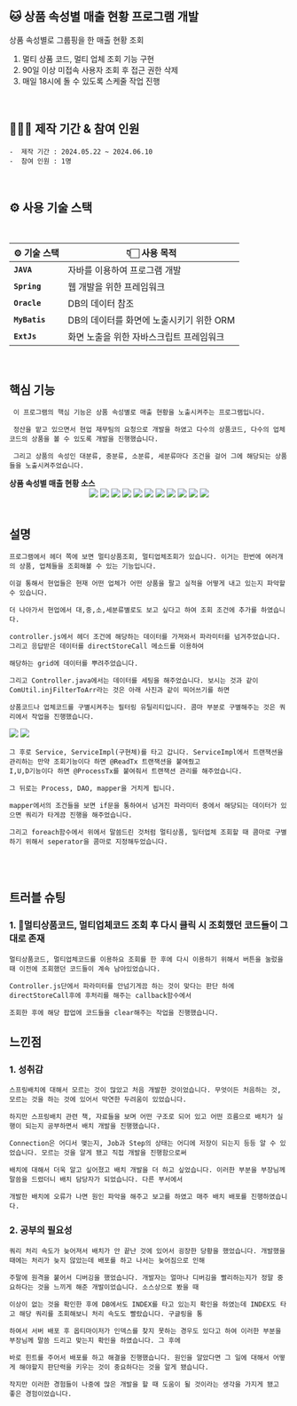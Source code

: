 ## 🐱 상품 속성별 매출 현황 프로그램 개발

상품 속성별로 그룹핑을 한 매출 현황 조회
1) 멀티 상품 코드, 멀티 업체 조회 기능 구현
2) 90일 이상 미접속 사용자 조회 후 접근 권한 삭제 
3) 매일 18시에 돌 수 있도록 스케줄 작업 진행

<br>

## 🧑‍🤝‍🧑 제작 기간 & 참여 인원

  	-  제작 기간 : 2024.05.22 ~ 2024.06.10
  	-  참여 인원 : 1명
<br>

## ⚙️ 사용 기술 스택

<br>

| ⚙️ 기술 스택 | 👇🏻 사용 목적 |
|--|--|
| **`JAVA`** | 자바를 이용하여 프로그램 개발 |
| **`Spring`** | 웹 개발을 위한 프레임워크 |      
| **`Oracle`** | DB의 데이터 참조 |
| **`MyBatis`** | DB의 데이터를 화면에 노출시키기 위한 ORM |
| **`ExtJs`** | 화면 노출을 위한 자바스크립트 프레임워크 |


<br>

## 핵심 기능
	 이 프로그램의 핵심 기능은 상품 속성별로 매출 현황을 노출시켜주는 프로그램입니다.
  
 	 정산을 맡고 있으면서 현업 재무팀의 요청으로 개발을 하였고 다수의 상품코드, 다수의 업체코드의 상품을 볼 수 있도록 개발을 진행했습니다.
   
   	 그리고 상품의 속성인 대분류, 중분류, 소분류, 세분류마다 조건을 걸어 그에 해당되는 상품들을 노출시켜주었습니다.
   	  
   
   	 

<summary><b>상품 속성별 매출 현황 소스</b></summary>
<div align="center" markdown="1">
	<img src="https://github.com/jsjang96/images/blob/2022b8a79c4369da956540a723cfdffc35a618e9/Program.png"/>
	<img src="https://github.com/jsjang96/images/blob/2022b8a79c4369da956540a723cfdffc35a618e9/goodsPropertiesRetrieveController.png"/>
	<img src="https://github.com/jsjang96/images/blob/2022b8a79c4369da956540a723cfdffc35a618e9/retrieveGoodsPropertiesControllerJava.png"/>
	<img src="https://github.com/jsjang96/images/blob/2022b8a79c4369da956540a723cfdffc35a618e9/retrieveGoodsPropertiesService.png"/>
	<img src="https://github.com/jsjang96/images/blob/2022b8a79c4369da956540a723cfdffc35a618e9/retrieveGoodsPropertiesServiceImpl.png"/>
	<img src="https://github.com/jsjang96/images/blob/2022b8a79c4369da956540a723cfdffc35a618e9/retrieveGoodsPropertiesProcess.png"/>
	<img src="https://github.com/jsjang96/images/blob/2022b8a79c4369da956540a723cfdffc35a618e9/retrieveGoodsPropertiesDAO.png"/>
	<img src="https://github.com/jsjang96/images/blob/2022b8a79c4369da956540a723cfdffc35a618e9/mapper1.png"/>
	<img src="https://github.com/jsjang96/images/blob/2022b8a79c4369da956540a723cfdffc35a618e9/mapper2.png"/>
	<img src="https://github.com/jsjang96/images/blob/2022b8a79c4369da956540a723cfdffc35a618e9/mapper3.png"/>
	<img src="https://github.com/jsjang96/images/blob/2022b8a79c4369da956540a723cfdffc35a618e9/mapper4.png"/>
</div>
<br>

## 설명
	프로그램에서 헤더 쪽에 보면 멀티상품조회, 멀티업체조회가 있습니다. 이거는 한번에 여러개의 상품, 업체들을 조회해볼 수 있는 기능입니다.
 
 	이걸 통해서 현업들은 현재 어떤 업체가 어떤 상품을 팔고 실적을 어떻게 내고 있는지 파악할 수 있습니다.
  
	더 나아가서 현업에서 대,중,소,세분류별로도 보고 싶다고 하여 조회 조건에 추가를 하였습니다.

 	controller.js에서 헤더 조건에 해당하는 데이터를 가져와서 파라미터를 넘겨주었습니다. 그리고 응답받은 데이터를 directStoreCall 메소드를 이용하여 
  
  	해당하는 grid에 데이터를 뿌려주었습니다. 
   
	그리고 Controller.java에서는 데이터를 세팅을 해주었습니다. 보시는 것과 같이 ComUtil.injFilterToArr라는 것은 아래 사진과 같이 띄어쓰기를 하면
 
 	상품코드나 업체코드를 구별시켜주는 필터링 유틸리티입니다. 콤마 부분로 구별해주는 것은 쿼리에서 작업을 진행했습니다.
<img src="https://github.com/jsjang96/images/blob/5d452e8e9f6e5944b917fb27b5d8906d651eb1cd/multientpretrieve.png"/>
<img src="https://github.com/jsjang96/images/blob/5d452e8e9f6e5944b917fb27b5d8906d651eb1cd/multigoodsproperties.png"/>

 	그 후로 Service, ServiceImpl(구현체)를 타고 갑니다. ServiceImpl에서 트랜잭션을 관리하는 만약 조회기능이다 하면 @ReadTx 트랜잭션을 붙여줬고
  	I,U,D기능이다 하면 @ProcessTx를 붙여줘서 트랜잭션 관리를 해주었습니다.

   	그 뒤로는 Process, DAO, mapper을 거치게 됩니다.
    
    mapper에서의 조건들을 보면 if문을 통하여서 넘겨진 파라미터 중에서 해당되는 데이터가 있으면 쿼리가 타게끔 진행을 해주었습니다.
     
    그리고 foreach함수에서 위에서 말씀드린 것처럼 멀티상품, 밀터업체 조회할 때 콤마로 구별하기 위해서 seperator을 콤마로 지정해두었습니다.
<br>
<br>

## 트러블 슈팅

### 1. 멀티상품코드, 멀티업체코드 조회 후 다시 클릭 시 조회했던 코드들이 그대로 존재
	멀티상품코드, 멀티업체코드를 이용하요 조회를 한 후에 다시 이용하기 위해서 버튼을 눌렀을 때 이전에 조회했던 코드들이 계속 남아있었습니다.
 
 	Controller.js단에서 파라미터를 안넘기게끔 하는 것이 맞다는 판단 하에 directStoreCall후에 후처리를 해주는 callback함수에서

  	조회한 후에 해당 팝업에 코드들을 clear해주는 작업을 진행했습니다.


## 느낀점

### 1. 성취감
	스프링배치에 대해서 모르는 것이 많았고 처음 개발한 것이었습니다. 무엇이든 처음하는 것, 모르는 것을 하는 것에 있어서 막연한 두려움이 있었습니다.
 
 	하지만 스프링배치 관련 책, 자료들을 보며 어떤 구조로 되어 있고 어떤 흐름으로 배치가 실행이 되는지 공부하면서 배치 개발을 진행했습니다.

  	Connection은 어디서 맺는지, Job과 Step의 상태는 어디에 저장이 되는지 등등 알 수 있었습니다. 모르는 것을 알게 됐고 직접 개발을 진행함으로써

    배치에 대해서 더욱 알고 싶어졌고 배치 개발을 더 하고 싶었습니다. 이러한 부분을 부장님께 말씀을 드렸더니 배치 담당자가 되었습니다. 다른 부서에서

    개발한 배치에 오류가 나면 원인 파악을 해주고 보고를 하였고 매주 배치 배포를 진행하였습니다. 
  	

### 2. 공부의 필요성
	쿼리 처리 속도가 늦어져서 배치가 안 끝난 것에 있어서 굉장한 당황을 했었습니다. 개발했을 때에는 처리가 늦지 않았는데 배포를 하고 나서는 늦어짐으로 인해
 
	주말에 원격을 붙어서 디버깅을 했었습니다. 개발자는 얼마나 디버깅을 빨리하는지가 정말 중요하다는 것을 느끼게 해준 개발이었습니다. 소스상으로 봤을 때

  	이상이 없는 것을 확인한 후에 DB에서도 INDEX를 타고 있는지 확인을 하였는데 INDEX도 타고 해당 쿼리를 조회해보니 처리 속도도 빨랐습니다. 구글링을 통

   	하여서 서버 배포 후 옵티마이저가 인덱스를 찾지 못하는 경우도 있다고 하여 이러한 부분을 부장님께 말씀 드리고 맞는지 확인을 하였습니다. 그 후에

    바로 힌트를 주어서 배포를 하고 해결을 진행했습니다. 원인을 알았다면 그 일에 대해서 어떻게 해야할지 판단력을 키우는 것이 중요하다는 것을 알게 됐습니다. 
    
    작지만 이러한 경험들이 나중에 많은 개발을 할 때 도움이 될 것이라는 생각을 가지게 됐고 좋은 경험이었습니다.
  	
